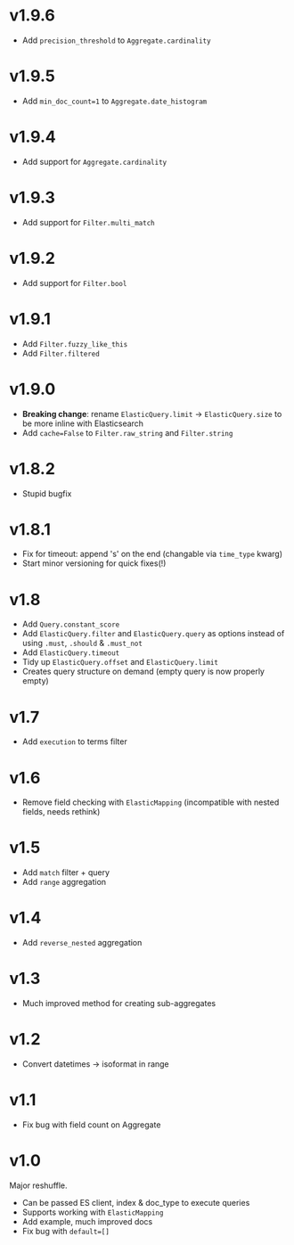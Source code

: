 # v1.9.6

+ Add `precision_threshold` to `Aggregate.cardinality`

# v1.9.5

+ Add `min_doc_count=1` to `Aggregate.date_histogram`

# v1.9.4

+ Add support for `Aggregate.cardinality`

# v1.9.3

+ Add support for `Filter.multi_match`

# v1.9.2

+ Add support for `Filter.bool`

# v1.9.1

+ Add `Filter.fuzzy_like_this`
+ Add `Filter.filtered`

# v1.9.0

+ **Breaking change**: rename `ElasticQuery.limit` -> `ElasticQuery.size` to be more inline with Elasticsearch
+ Add `cache=False` to `Filter.raw_string` and `Filter.string`

# v1.8.2

+ Stupid bugfix

# v1.8.1

+ Fix for timeout: append 's' on the end (changable via `time_type` kwarg)
+ Start minor versioning for quick fixes(!)

# v1.8

+ Add `Query.constant_score`
+ Add `ElasticQuery.filter` and `ElasticQuery.query` as options instead of using `.must`, `.should` & `.must_not`
+ Add `ElasticQuery.timeout`
+ Tidy up `ElasticQuery.offset` and `ElasticQuery.limit`
+ Creates query structure on demand (empty query is now properly empty)

# v1.7

+ Add `execution` to terms filter

# v1.6

+ Remove field checking with `ElasticMapping` (incompatible with nested fields, needs rethink)

# v1.5

+ Add `match` filter + query
+ Add `range` aggregation

# v1.4

+ Add `reverse_nested` aggregation

# v1.3

+ Much improved method for creating sub-aggregates

# v1.2

+ Convert datetimes -> isoformat in range

# v1.1

+ Fix bug with field count on Aggregate

# v1.0

Major reshuffle.

+ Can be passed ES client, index & doc_type to execute queries
+ Supports working with `ElasticMapping`
+ Add example, much improved docs
+ Fix bug with `default=[]`
